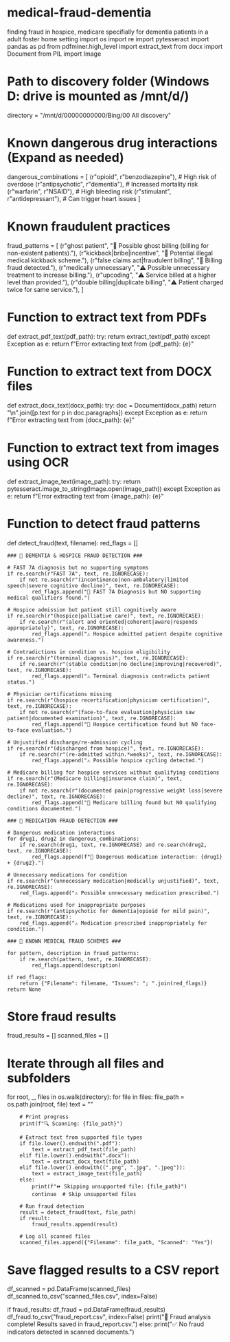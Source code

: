 # medical-fraud-dementia
finding fraud in hospice, medicare specifially for dementia patients in a adult foster home setting
import os
import re
import pytesseract
import pandas as pd
from pdfminer.high_level import extract_text
from docx import Document
from PIL import Image

# Path to discovery folder (Windows D: drive is mounted as /mnt/d/)
directory = "/mnt/d/00000000000/Bing/00 All discovery"

# Known dangerous drug interactions (Expand as needed)
dangerous_combinations = [
    (r"opioid", r"benzodiazepine"),  # High risk of overdose
    (r"antipsychotic", r"dementia"),  # Increased mortality risk
    (r"warfarin", r"NSAID"),  # High bleeding risk
    (r"stimulant", r"antidepressant"),  # Can trigger heart issues
]

# Known fraudulent practices
fraud_patterns = [
    (r"ghost patient", "🚨 Possible ghost billing (billing for non-existent patients)."),
    (r"kickback|bribe|incentive", "🚨 Potential illegal medical kickback scheme."),
    (r"false claims act|fraudulent billing", "🚨 Billing fraud detected."),
    (r"medically unnecessary", "⚠️ Possible unnecessary treatment to increase billing."),
    (r"upcoding", "⚠️ Service billed at a higher level than provided."),
    (r"double billing|duplicate billing", "⚠️ Patient charged twice for same service."),
]

# Function to extract text from PDFs
def extract_pdf_text(pdf_path):
    try:
        return extract_text(pdf_path)
    except Exception as e:
        return f"Error extracting text from {pdf_path}: {e}"

# Function to extract text from DOCX files
def extract_docx_text(docx_path):
    try:
        doc = Document(docx_path)
        return "\n".join([p.text for p in doc.paragraphs])
    except Exception as e:
        return f"Error extracting text from {docx_path}: {e}"

# Function to extract text from images using OCR
def extract_image_text(image_path):
    try:
        return pytesseract.image_to_string(Image.open(image_path))
    except Exception as e:
        return f"Error extracting text from {image_path}: {e}"

# Function to detect fraud patterns
def detect_fraud(text, filename):
    red_flags = []

    ### 🚨 DEMENTIA & HOSPICE FRAUD DETECTION ###
    
    # FAST 7A diagnosis but no supporting symptoms
    if re.search(r"FAST 7A", text, re.IGNORECASE):
        if not re.search(r"(incontinence|non-ambulatory|limited speech|severe cognitive decline)", text, re.IGNORECASE):
            red_flags.append("🚨 FAST 7A Diagnosis but NO supporting medical qualifiers found.")

    # Hospice admission but patient still cognitively aware
    if re.search(r"(hospice|palliative care)", text, re.IGNORECASE):
        if re.search(r"(alert and oriented|coherent|aware|responds appropriately)", text, re.IGNORECASE):
            red_flags.append("⚠️ Hospice admitted patient despite cognitive awareness.")

    # Contradictions in condition vs. hospice eligibility
    if re.search(r"(terminal diagnosis)", text, re.IGNORECASE):
        if re.search(r"(stable condition|no decline|improving|recovered)", text, re.IGNORECASE):
            red_flags.append("⚠️ Terminal diagnosis contradicts patient status.")

    # Physician certifications missing
    if re.search(r"(hospice recertification|physician certification)", text, re.IGNORECASE):
        if not re.search(r"(face-to-face evaluation|physician saw patient|documented examination)", text, re.IGNORECASE):
            red_flags.append("🚨 Hospice certification found but NO face-to-face evaluation.")

    # Unjustified discharge/re-admission cycling
    if re.search(r"(discharged from hospice)", text, re.IGNORECASE):
        if re.search(r"(re-admitted within.*weeks)", text, re.IGNORECASE):
            red_flags.append("⚠️ Possible hospice cycling detected.")

    # Medicare billing for hospice services without qualifying conditions
    if re.search(r"(Medicare billing|insurance claim)", text, re.IGNORECASE):
        if not re.search(r"(documented pain|progressive weight loss|severe decline)", text, re.IGNORECASE):
            red_flags.append("🚨 Medicare billing found but NO qualifying conditions documented.")

    ### 🚨 MEDICATION FRAUD DETECTION ###
    
    # Dangerous medication interactions
    for drug1, drug2 in dangerous_combinations:
        if re.search(drug1, text, re.IGNORECASE) and re.search(drug2, text, re.IGNORECASE):
            red_flags.append(f"🚨 Dangerous medication interaction: {drug1} + {drug2}.")

    # Unnecessary medications for condition
    if re.search(r"(unnecessary medication|medically unjustified)", text, re.IGNORECASE):
        red_flags.append("⚠️ Possible unnecessary medication prescribed.")

    # Medications used for inappropriate purposes
    if re.search(r"(antipsychotic for dementia|opioid for mild pain)", text, re.IGNORECASE):
        red_flags.append("⚠️ Medication prescribed inappropriately for condition.")

    ### 🚨 KNOWN MEDICAL FRAUD SCHEMES ###
    
    for pattern, description in fraud_patterns:
        if re.search(pattern, text, re.IGNORECASE):
            red_flags.append(description)

    if red_flags:
        return {"Filename": filename, "Issues": "; ".join(red_flags)}
    return None

# Store fraud results
fraud_results = []
scanned_files = []

# Iterate through all files and subfolders
for root, _, files in os.walk(directory):
    for file in files:
        file_path = os.path.join(root, file)
        text = ""

        # Print progress
        print(f"🔍 Scanning: {file_path}")

        # Extract text from supported file types
        if file.lower().endswith(".pdf"):
            text = extract_pdf_text(file_path)
        elif file.lower().endswith(".docx"):
            text = extract_docx_text(file_path)
        elif file.lower().endswith((".png", ".jpg", ".jpeg")):
            text = extract_image_text(file_path)
        else:
            print(f"⏩ Skipping unsupported file: {file_path}")
            continue  # Skip unsupported files

        # Run fraud detection
        result = detect_fraud(text, file_path)
        if result:
            fraud_results.append(result)

        # Log all scanned files
        scanned_files.append({"Filename": file_path, "Scanned": "Yes"})

# Save flagged results to a CSV report
df_scanned = pd.DataFrame(scanned_files)
df_scanned.to_csv("scanned_files.csv", index=False)

if fraud_results:
    df_fraud = pd.DataFrame(fraud_results)
    df_fraud.to_csv("fraud_report.csv", index=False)
    print("🚨 Fraud analysis complete! Results saved in fraud_report.csv.")
else:
    print("✅ No fraud indicators detected in scanned documents.")
